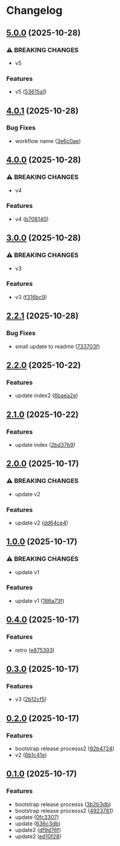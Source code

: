 # Changelog

## [5.0.0](https://github.com/Szhao52/poc-initial-ver/compare/v4.0.1...v5.0.0) (2025-10-28)


### ⚠ BREAKING CHANGES

* v5

### Features

* v5 ([53615a1](https://github.com/Szhao52/poc-initial-ver/commit/53615a1d2b6914e32fe04bda5517cd15e9c1f89c))

## [4.0.1](https://github.com/Szhao52/poc-initial-ver/compare/v4.0.0...v4.0.1) (2025-10-28)


### Bug Fixes

* workflow name ([3e6c0ae](https://github.com/Szhao52/poc-initial-ver/commit/3e6c0ae4b8c717366018dd0dbb79126e38bfd622))

## [4.0.0](https://github.com/Szhao52/poc-initial-ver/compare/v3.0.0...v4.0.0) (2025-10-28)


### ⚠ BREAKING CHANGES

* v4

### Features

* v4 ([b708140](https://github.com/Szhao52/poc-initial-ver/commit/b7081406e1439c9c18b9bc625276b13d20d6959a))

## [3.0.0](https://github.com/Szhao52/poc-initial-ver/compare/v2.2.1...v3.0.0) (2025-10-28)


### ⚠ BREAKING CHANGES

* v3

### Features

* v3 ([f316bc9](https://github.com/Szhao52/poc-initial-ver/commit/f316bc9870998731760ac351738d39471c13c5ac))

## [2.2.1](https://github.com/Szhao52/poc-initial-ver/compare/v2.2.0...v2.2.1) (2025-10-28)


### Bug Fixes

* small update to readme ([733703f](https://github.com/Szhao52/poc-initial-ver/commit/733703f4e1cd811e8915f7d9b36954d7a8b17c8b))

## [2.2.0](https://github.com/Szhao52/poc-initial-ver/compare/v2.1.0...v2.2.0) (2025-10-22)


### Features

* update index2 ([6baea2e](https://github.com/Szhao52/poc-initial-ver/commit/6baea2efe45beebf4b3091217874ba43ad83e580))

## [2.1.0](https://github.com/Szhao52/poc-initial-ver/compare/v2.0.0...v2.1.0) (2025-10-22)


### Features

* update index ([2bd37b9](https://github.com/Szhao52/poc-initial-ver/commit/2bd37b9bb04252230d9ba60a3f95b02515094bb4))

## [2.0.0](https://github.com/Szhao52/poc-initial-ver/compare/v1.0.0...v2.0.0) (2025-10-17)


### ⚠ BREAKING CHANGES

* update v2

### Features

* update v2 ([dd64ce4](https://github.com/Szhao52/poc-initial-ver/commit/dd64ce4a55cd48f415b88c56c38fc797e702a9ce))

## [1.0.0](https://github.com/Szhao52/poc-initial-ver/compare/v0.4.0...v1.0.0) (2025-10-17)


### ⚠ BREAKING CHANGES

* update v1

### Features

* update v1 ([186a73f](https://github.com/Szhao52/poc-initial-ver/commit/186a73fd049bc25a5a0469923b14c2f8337460e9))

## [0.4.0](https://github.com/Szhao52/poc-initial-ver/compare/v0.3.0...v0.4.0) (2025-10-17)


### Features

* retro ([e875393](https://github.com/Szhao52/poc-initial-ver/commit/e87539351e35105f6778333791a4883543359acf))

## [0.3.0](https://github.com/Szhao52/poc-initial-ver/compare/v0.2.0...v0.3.0) (2025-10-17)


### Features

* v3 ([2b12cf5](https://github.com/Szhao52/poc-initial-ver/commit/2b12cf5670e4306c9911e39544bdf76562c56392))

## [0.2.0](https://github.com/Szhao52/poc-initial-ver/compare/v0.1.0...v0.2.0) (2025-10-17)


### Features

* bootstrap release processs2 ([92b4724](https://github.com/Szhao52/poc-initial-ver/commit/92b472435ae296509f0c5a27b74da64a8e1536d1))
* v2 ([6b1c41e](https://github.com/Szhao52/poc-initial-ver/commit/6b1c41e825c6ae099e756ae6366ae650de8bd5bf))

## [0.1.0](https://github.com/Szhao52/poc-initial-ver/compare/v0.0.0...v0.1.0) (2025-10-17)


### Features

* bootstrap release processs ([3b2b3db](https://github.com/Szhao52/poc-initial-ver/commit/3b2b3db432a4cfe453743fee06ca336fd6357249))
* bootstrap release processs2 ([4923781](https://github.com/Szhao52/poc-initial-ver/commit/492378150ab3860cd62b1bcb27501269d098cc4e))
* update ([0fc3307](https://github.com/Szhao52/poc-initial-ver/commit/0fc3307dbbb995ba3d0dbec10d024a25e828aaf1))
* update ([636c3db](https://github.com/Szhao52/poc-initial-ver/commit/636c3db9bb9c90fd51d6e91aba9d51f7b928f4e2))
* update2 ([df9d76f](https://github.com/Szhao52/poc-initial-ver/commit/df9d76f3cca801531fa775c8901f6047c0fcf059))
* update2 ([ed10f28](https://github.com/Szhao52/poc-initial-ver/commit/ed10f284a8e32c80cdb534d6de85617d727e62d2))
